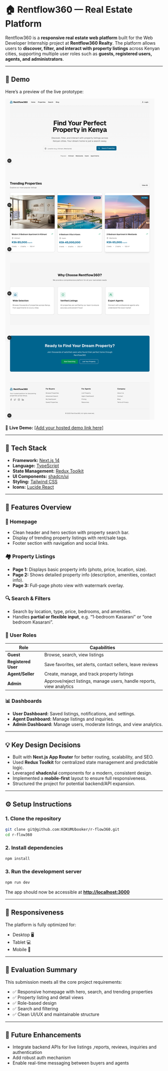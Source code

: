 # 🏠 Rentflow360 — Real Estate Platform

Rentflow360 is a **responsive real estate web platform** built for the Web Developer Internship project at **Rentflow360 Realty**.
The platform allows users to **discover, filter, and interact with property listings** across Kenyan cities, supporting multiple user roles such as **guests, registered users, agents, and administrators**.

---

## 🚀 Demo

Here’s a preview of the live prototype:

![Rentflow360 Demo Screenshot](./readme_assets/rflow-screeshot.png)

🔗 **Live Demo:** [\[Add your hosted demo link here\]](https://r-flow360.netlify.app/)

---

## 🧩 Tech Stack

- **Framework:** [Next.js 14](https://nextjs.org/)
- **Language:** [TypeScript](https://www.typescriptlang.org/)
- **State Management:** [Redux Toolkit](https://redux-toolkit.js.org/)
- **UI Components:** [shadcn/ui](https://ui.shadcn.com/)
- **Styling:** [Tailwind CSS](https://tailwindcss.com/)
- **Icons:** [Lucide React](https://lucide.dev/)

---

## 🧭 Features Overview

### 🏡 Homepage

- Clean header and hero section with property search bar.
- Display of trending property listings with rent/sale tags.
- Footer section with navigation and social links.

### 🏘️ Property Listings

- **Page 1:** Displays basic property info (photo, price, location, size).
- **Page 2:** Shows detailed property info (description, amenities, contact info).
- **Page 3:** Full-page photo view with watermark overlay.

### 🔍 Search & Filters

- Search by location, type, price, bedrooms, and amenities.
- Handles **partial or flexible input**, e.g. “1-bedroom Kasarani” or “one bedroom Kasarani”.

### 👥 User Roles

| Role                | Capabilities                                                          |
| ------------------- | --------------------------------------------------------------------- |
| **Guest**           | Browse, search, view listings                                         |
| **Registered User** | Save favorites, set alerts, contact sellers, leave reviews            |
| **Agent/Seller**    | Create, manage, and track property listings                           |
| **Admin**           | Approve/reject listings, manage users, handle reports, view analytics |

### 📊 Dashboards

- **User Dashboard:** Saved listings, notifications, and settings.
- **Agent Dashboard:** Manage listings and inquiries.
- **Admin Dashboard:** Manage users, moderate listings, and view analytics.

---

## 💡 Key Design Decisions

- Built with **Next.js App Router** for better routing, scalability, and SEO.
- Used **Redux Toolkit** for centralized state management and predictable logic.
- Leveraged **shadcn/ui** components for a modern, consistent design.
- Implemented a **mobile-first** layout to ensure full responsiveness.
- Structured the project for potential backend/API expansion.

---

## ⚙️ Setup Instructions

### 1. Clone the repository

```bash
git clone git@github.com:KOKUMUbooker/r-flow360.git
cd r-flow360
```

### 2. Install dependencies

```bash
npm install
```

### 3. Run the development server

```bash
npm run dev
```

The app should now be accessible at **[http://localhost:3000](http://localhost:3000)**

---

## 📱 Responsiveness

The platform is fully optimized for:

- Desktop 🖥️
- Tablet 💻
- Mobile 📱

---

## 🧾 Evaluation Summary

This submission meets all the core project requirements:

- ✅ Responsive homepage with hero, search, and trending properties
- ✅ Property listing and detail views
- ✅ Role-based design
- ✅ Search and filtering
- ✅ Clean UI/UX and maintainable structure

---

## 🧠 Future Enhancements

- Integrate backend APIs for live listings ,reports, reviews, inquiries and authentication
- Add robust auth mechanism
- Enable real-time messaging between buyers and agents
